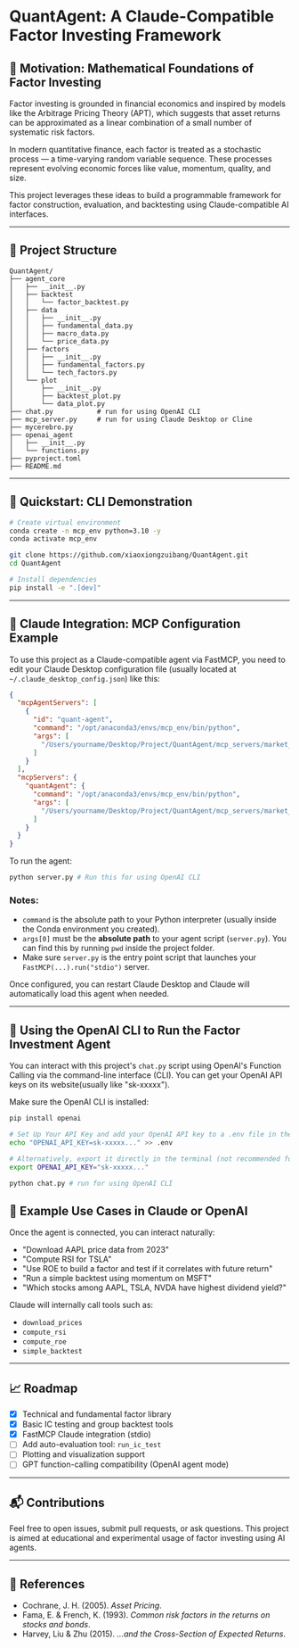 # QuantAgent: A Claude-Compatible Factor Investing Framework

## 🧠 Motivation: Mathematical Foundations of Factor Investing

Factor investing is grounded in financial economics and inspired by models like the Arbitrage Pricing Theory (APT), which suggests that asset returns can be approximated as a linear combination of a small number of systematic risk factors.

In modern quantitative finance, each factor is treated as a stochastic process — a time-varying random variable sequence. These processes represent evolving economic forces like value, momentum, quality, and size.

This project leverages these ideas to build a programmable framework for factor construction, evaluation, and backtesting using Claude-compatible AI interfaces.

---

## 📁 Project Structure

```
QuantAgent/
├── agent_core
│   ├── __init__.py
│   ├── backtest
│   │   └── factor_backtest.py
│   ├── data
│   │   ├── __init__.py
│   │   ├── fundamental_data.py
│   │   ├── macro_data.py
│   │   └── price_data.py
│   ├── factors
│   │   ├── __init__.py
│   │   ├── fundamental_factors.py
│   │   └── tech_factors.py
│   └── plot
│       ├── __init__.py
│       ├── backtest_plot.py
│       └── data_plot.py
├── chat.py           # run for using OpenAI CLI
├── mcp_server.py     # run for using Claude Desktop or Cline
├── mycerebro.py
├── openai_agent
│   ├── __init__.py
│   └── functions.py
├── pyproject.toml
├── README.md
```

---

## 🚀 Quickstart: CLI Demonstration

```bash
# Create virtual environment
conda create -n mcp_env python=3.10 -y
conda activate mcp_env

git clone https://github.com/xiaoxiongzuibang/QuantAgent.git
cd QuantAgent

# Install dependencies
pip install -e ".[dev]"
```

---

## 🤖 Claude Integration: MCP Configuration Example

To use this project as a Claude-compatible agent via FastMCP, you need to edit your Claude Desktop configuration file (usually located at `~/.claude_desktop_config.json`) like this:

```json
{
  "mcpAgentServers": [
    {
      "id": "quant-agent",
      "command": "/opt/anaconda3/envs/mcp_env/bin/python",
      "args": [
        "/Users/yourname/Desktop/Project/QuantAgent/mcp_servers/market_data/server.py"
      ]
    }
  ],
  "mcpServers": {
    "quantAgent": {
      "command": "/opt/anaconda3/envs/mcp_env/bin/python",
      "args": [
        "/Users/yourname/Desktop/Project/QuantAgent/mcp_servers/market_data/server.py"
      ]
    }
  }
}
```
To run the agent:
```bash
python server.py # Run this for using OpenAI CLI
```

### Notes:
- `command` is the absolute path to your Python interpreter (usually inside the Conda environment you created).
- `args[0]` must be the **absolute path** to your agent script (`server.py`). You can find this by running `pwd` inside the project folder.
- Make sure `server.py` is the entry point script that launches your `FastMCP(...).run("stdio")` server.

Once configured, you can restart Claude Desktop and Claude will automatically load this agent when needed.

---

## 🤖 Using the OpenAI CLI to Run the Factor Investment Agent

You can interact with this project's `chat.py` script using OpenAI's Function Calling via the command-line interface (CLI).
You can get your OpenAI API keys on its website(usually like "sk-xxxxx").

Make sure the OpenAI CLI is installed:

```bash
pip install openai

# Set Up Your API Key and add your OpenAI API key to a .env file in the project root:
echo "OPENAI_API_KEY=sk-xxxxx..." >> .env

# Alternatively, export it directly in the terminal (not recommended for long-term use):
export OPENAI_API_KEY="sk-xxxxx..."

python chat.py # run for using OpenAI CLI
```

## 🧪 Example Use Cases in Claude or OpenAI

Once the agent is connected, you can interact naturally:

- "Download AAPL price data from 2023"
- "Compute RSI for TSLA"
- "Use ROE to build a factor and test if it correlates with future return"
- "Run a simple backtest using momentum on MSFT"
- "Which stocks among AAPL, TSLA, NVDA have highest dividend yield?"

Claude will internally call tools such as:
- `download_prices`
- `compute_rsi`
- `compute_roe`
- `simple_backtest`

---

## 📈 Roadmap

- [x] Technical and fundamental factor library
- [x] Basic IC testing and group backtest tools
- [x] FastMCP Claude integration (stdio)
- [ ] Add auto-evaluation tool: `run_ic_test`
- [ ] Plotting and visualization support
- [ ] GPT function-calling compatibility (OpenAI agent mode)

---

## 📬 Contributions

Feel free to open issues, submit pull requests, or ask questions. This project is aimed at educational and experimental usage of factor investing using AI agents.

---

## 📘 References

- Cochrane, J. H. (2005). *Asset Pricing*.
- Fama, E. & French, K. (1993). *Common risk factors in the returns on stocks and bonds*.
- Harvey, Liu & Zhu (2015). *…and the Cross-Section of Expected Returns*.